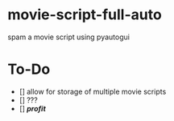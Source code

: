 # movie-script-full-auto
spam a movie script using pyautogui

# To-Do
* [] allow for storage of multiple movie scripts
* [] ???
* [] ***profit***
